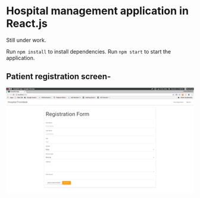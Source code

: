 # Hospital management application in React.js 
Still under work.

Run `npm install` to install dependencies.
Run `npm start` to start the application.

## Patient registration screen-

<img src="images/1.png" >
